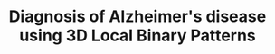---
id:             2013-lbp
title:          Diagnosis of Alzheimer's disease using 3D Local Binary Patterns
authors:        <b>Pedro Morgado</b>, Margarida Silveira and Jorge S Marques
venue:          "Computer Methods in Biomechanics and Biomedical Engineering: Imaging Visualization, Vol. 1, April, 2013"
year:           "2013"
thumbnail:      assets/publications/2013-lbp/thumbnail.png
links:
    pdf:        assets/publications/2013-lbp/paper.pdf
    bibtex:     assets/publications/2013-lbp/ref.txt
---